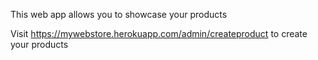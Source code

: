 This web app allows you to showcase your products

Visit https://mywebstore.herokuapp.com/admin/createproduct to create your products
